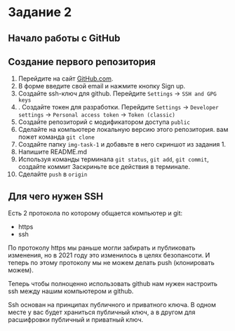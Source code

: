 # Задание 2
## Начало работы c GitHub
## Создание первого репозитория

1. Перейдите на сайт [GitHub.com](https://github.com/).
2. В форме введите свой email и нажмите кнопку Sign up.
3. Создайте ssh-ключ для github. Перейдите `Settings` -> `SSH and GPG keys`
4. . Создайте токен для разработки. Перейдите `Settings` -> `Developer settings` -> `Personal access token` -> `Token (classic)`
5. Создайте репозиторий с модификатором доступа `public`
6. Сделайте на компьютере локальную версию этого репозитория. вам пожет команда `git clone`
7. Создайте папку `img-task-1` и добавьте в него скриншот из задания 1.
8. Напишите README.md
9. Используя команды терминала `git status`, `git add`, `git commit`, создайте коммит
   Заскриньте все действия в терминале.
10. Сделайте `push` в `origin`

## Для чего нужен SSH

Есть 2 протокола по которому общается компьютер и git:
* https
* ssh

По протоколу https мы раньше могли забирать и публиковать изменения, но в 2021 году это изменилось в целях безопансоти.
И теперь по этому протоколу мы не можем делать push (клонировать можем).

Теперь чтобы полноценно использовать github нам нужен настроить ssh между нашим компьютером и github.

Ssh основан на принципах публичного и приватного ключа.
В одном месте у вас будет храниться публичный ключ, а в другом для расшифровки публичный и приватный ключ.